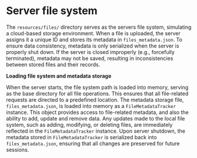 # Server file system

The `resources/files/` directory serves as the servers file system, simulating a cloud-based storage environment. When a file is uploaded, the server assigns it a unique ID and stores its metadata in `files_metadata.json`.
To ensure data consistency, metadata is only serialized when the server is properly shut down. If the server is closed improperly (e.g., forcefully terminated), metadata may not be saved, resulting in inconsistencies between stored files and their records.

**Loading file system and metadata storage**

When the server starts, the file system path is loaded into memory, serving as the base directory for all file operations. This ensures that all file-related requests are directed to a predefined location. 
The metadata storage file, `files_metadata.json`, is loaded into memory as a `FileMetadataTracker` instance. This object provides access to file-related metadata, and also the ability to add, update and remove data. 
Any updates made to the local file system, such as adding, modifying, or deleting files, are immediately reflected in the `FileMetadataTracker` instance.
Upon server shutdown, the metadata stored in `FileMetadataTracker` is serialized back into `files_metadata.json`, ensuring that all changes are preserved for future sessions.